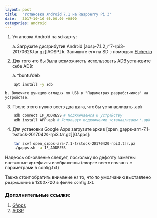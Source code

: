 ```yaml
---
layout: post
title:  "Установка Android 7.1 на Raspberry Pi 3"
date:   2017-10-16 09:00:00 +0800
categories: android
---
```


1. Установка Android на sd карту:

	a. Загрузите дистрибутив Android [aosp-7.1.2_r17-rpi3-20170628.tar.gz][AOSP]
	b. Запишите его на SD с помощью [Etcher.io](https://etcher.io)

2. Для того что бы была возможность использовать ADB установите себе ADB:

	a. *buntu/deb
```sh
	apt install -y adb
```
	b. Включите функцию отладки по USB в "Параметрах разработчиков" на устройстве.

3. После этого нужно всего два шага, что бы устанавливать .apk 
```sh
	adb connect IP_ADDRESS # Подключаемся к устройству
	adb install APP.apk # Используя подключение устанавливаем *.apk
```

4. Для установки Google Apps загрузите архив [open_gapps-arm-7.1-tvstock-20170420-rpi3.tar.gz][GApps]:
```sh
	tar zxvf open_gapps-arm-7.1-tvstock-20170420-rpi3.tar.gz
	./gapps.sh -a IP_ADDRESS
```

Надеюсь обновление следует, поскольку по дефолту заметны внезапные артефакты изображения (скорее всего связаны с параметрами в config.txt)

Также стоит обратить внимание на то, что по умолчанию выставлено разрешение в 1280х720 в файле config.txt.

### Дополнительные ссылки:
1. [GApps](https://files.ime.moe/Android/Raspberry.Pi.3/open_gapps-arm-7.1-tvstock-20170420-rpi3.tar.gz)
2. [AOSP](https://files.ime.moe/Android/Raspberry.Pi.3/aosp-7.1.2_r17-rpi3-20170628.tar.gz)